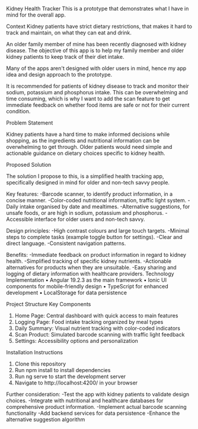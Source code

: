 Kidney Health Tracker
This is a prototype that demonstrates what I have in mind for the overall app.

Context
Kidney patients have strict dietary restrictions, that makes it hard to track and maintain, on what they can eat and drink.

An older family member of mine has been recently diagnosed with kidney disease. The objective of this app is to help my family member and older kidney patients to keep track of their diet intake.

Many of the apps aren't designed with older users in mind, hence my app idea and design approach to the prototype.

It is recommended for patients of kidney disease to track and monitor their sodium, potassium and phosphorus intake.
This can be overwhelming and time consuming, which is why I want to add the scan feature to get immediate feedback on whether food items are safe or not for their current condition.

Problem Statement

Kidney patients have a hard time to make informed decisions while shopping, as the ingredients and nutritional information can be overwhelming to get through.
Older patients would need simple and actionable guidance on dietary choices specific to kidney health.

Proposed Solution

The solution I propose to this, is a simplified health tracking app, specifically designed in mind for older and non-tech savvy people.

Key features:
-Barcode scanner, to identify product information, in a concise manner.
-Color-coded nutritional information, traffic light system.
-Daily intake organised by date and mealtimes.
-Alternative suggestions, for unsafe foods, or are high in sodium, potassium and phosphorus.
-Accessible interface for older users and non-tech savvy.

Design principles:
-High contrast colours and large touch targets.
-Minimal steps to complete tasks (example toggle button for settings).
-Clear and direct language.
-Consistent navigation patterns.

Benefits:
-Immediate feedback on product information in regard to kidney health.
-Simplified tracking of specific kidney nutrients.
-Actionable alternatives for products when they are unsuitable.
-Easy sharing and logging of dietary information with healthcare providers.
Technology Implementation
•	Angular 19.2.3 as the main framework
•	Ionic UI components for mobile-friendly design
•	TypeScript for enhanced development
•	LocalStorage for data persistence

Project Structure
Key Components
1. Home Page: Central dashboard with quick access to main features
2. Logging Page: Food intake tracking organized by meal types
3. Daily Summary: Visual nutrient tracking with color-coded indicators
4. Scan Product: Simulated barcode scanning with traffic light feedback
5. Settings: Accessibility options and personalization

Installation Instructions
1. Clone this repository
2. Run npm install to install dependencies
3. Run ng serve to start the development server
4. Navigate to http://localhost:4200/ in your browser

Further consideration:
-Test the app with kidney patients to validate design choices.
-Integrate with nutritional and healthcare databases for comprehensive product information. -Implement actual barcode scanning functionality -Add backend services for data persistence -Enhance the alternative suggestion algorithm
